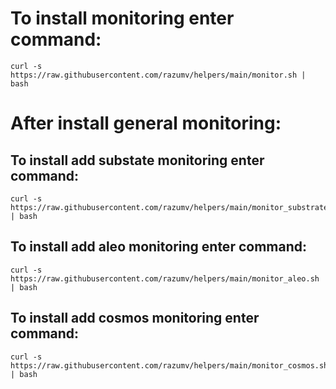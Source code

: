 # To install monitoring enter command:
```
curl -s https://raw.githubusercontent.com/razumv/helpers/main/monitor.sh | bash
```

# After install general monitoring:

## To install add substate monitoring enter command:
```
curl -s https://raw.githubusercontent.com/razumv/helpers/main/monitor_substrate.sh | bash
```

## To install add aleo monitoring enter command:
```
curl -s https://raw.githubusercontent.com/razumv/helpers/main/monitor_aleo.sh | bash
```

## To install add cosmos monitoring enter command:
```
curl -s https://raw.githubusercontent.com/razumv/helpers/main/monitor_cosmos.sh | bash
```

